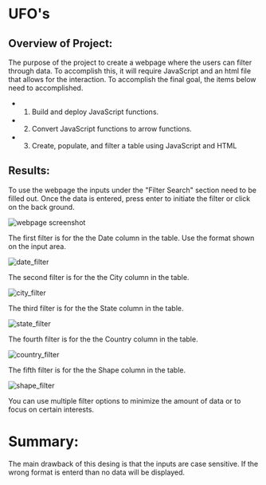 # UFO's

## Overview of Project:

The purpose of the project to create a webpage where the users can filter through data. To accomplish this, it will require JavaScript and an html file that allows for the interaction. To accomplish the final goal, the items below need to accomplished.

* 1. Build and deploy JavaScript functions.
* 2. Convert JavaScript functions to arrow functions. 
* 3. Create, populate, and filter a table using JavaScript and HTML

## Results:

 To use the webpage the inputs under the "Filter Search" section need to be filled out. Once the data is entered, press enter to initiate the filter or click on the back ground. 
 
![webpage screenshot](https://user-images.githubusercontent.com/104809098/190542274-b46cec3f-a265-464a-9614-e651cdde29f5.png)

The first filter is for the the Date column in the table. Use the format shown on the input area. 

![date_filter](https://user-images.githubusercontent.com/104809098/190542799-24ac2130-7ade-4752-957d-d9d0a61bbf3f.png)

The second filter is for the the City column in the table.

![city_filter](https://user-images.githubusercontent.com/104809098/190543287-a25a558c-6ad3-49dd-a30b-052957d0d6ca.png)

The third filter is for the the State column in the table.

![state_filter](https://user-images.githubusercontent.com/104809098/190543606-107ff0a3-68cb-4557-b46d-4cfbc52d5001.png)

The fourth filter is for the the Country column in the table.

![country_filter](https://user-images.githubusercontent.com/104809098/190543905-7bcecb6a-0088-407e-a89c-09b506a03efd.png)

The fifth filter is for the the Shape column in the table.

![shape_filter](https://user-images.githubusercontent.com/104809098/190544172-a81894fe-e8c9-4232-a040-afc321df235b.png)

You can use multiple filter options to minimize the amount of data or to focus on certain interests.

# Summary:

The main drawback of this desing is that the inputs are case sensitive. If the wrong format is enterd than no data will be displayed. 
